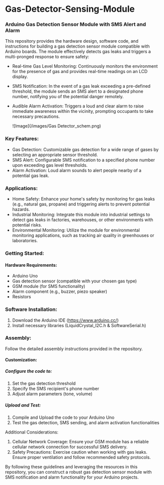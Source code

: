 # Gas-Detector-Sensing-Module
### Arduino Gas Detection Sensor Module with SMS Alert and Alarm

This repository provides the hardware design, software code, and instructions for building a gas detection sensor module compatible with Arduino boards. The module effectively detects gas leaks and triggers a multi-pronged response to ensure safety:

- Real-time Gas Level Monitoring: Continuously monitors the environment for the presence of gas and provides real-time readings on an LCD display.
- SMS Notification: In the event of a gas leak exceeding a pre-defined threshold, the module sends an SMS alert to a designated phone number, notifying you of the potential danger remotely.
- Audible Alarm Activation: Triggers a loud and clear alarm to raise immediate awareness within the vicinity, prompting occupants to take necessary precautions.

  ![Image](/images/Gas Detector_schem.png)

### Key Features:

- Gas Detection: Customizable gas detection for a wide range of gases by selecting an appropriate sensor threshold.
- SMS Alert: Configurable SMS notification to a specified phone number upon exceeding gas level thresholds.
- Alarm Activation: Loud alarm sounds to alert people nearby of a potential gas leak.

### Applications:

- Home Safety: Enhance your home's safety by monitoring for gas leaks (e.g., natural gas, propane) and triggering alerts to prevent potential hazards.
- Industrial Monitoring: Integrate this module into industrial settings to detect gas leaks in factories, warehouses, or other environments with potential risks.
- Environmental Monitoring: Utilize the module for environmental monitoring applications, such as tracking air quality in greenhouses or laboratories.

### Getting Started:

#### Hardware Requirements:
- Arduino Uno
- Gas detection sensor (compatible with your chosen gas type)
- GSM module (for SMS functionality)
- Alarm component (e.g., buzzer, piezo speaker)
- Resistors
  
### Software Installation:
1. Download the Arduino IDE (https://www.arduino.cc/)
2. Install necessary libraries (LiquidCrystal_I2C.h & SoftwareSerial.h)

### Assembly:
Follow the detailed assembly instructions provided in the repository.

#### Customization:
##### Configure the code to:
1. Set the gas detection threshold
2. Specify the SMS recipient's phone number
3. Adjust alarm parameters (tone, volume)


##### Upload and Test:
1. Compile and Upload the code to your Arduino Uno
2. Test the gas detection, SMS sending, and alarm activation functionalities


Additional Considerations:

1. Cellular Network Coverage: Ensure your GSM module has a reliable cellular network connection for successful SMS delivery.
2. Safety Precautions: Exercise caution when working with gas leaks. Ensure proper ventilation and follow recommended safety protocols.

By following these guidelines and leveraging the resources in this repository, you can construct a robust gas detection sensor module with SMS notification and alarm functionality for your Arduino projects.
